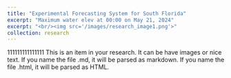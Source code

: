 ```yaml
---
title: "Experimental Forecasting System for South Florida"
excerpt: "Maximum water elev at 00:00 on May 21, 2024"
excerpt: "<br/><img src='/images/research_image1.png'>"
collection: research
---
```


111111111111111
This is an item in your research. It can be have images or nice text. If you name the file .md, it will be parsed as markdown. If you name the file .html, it will be parsed as HTML. 
